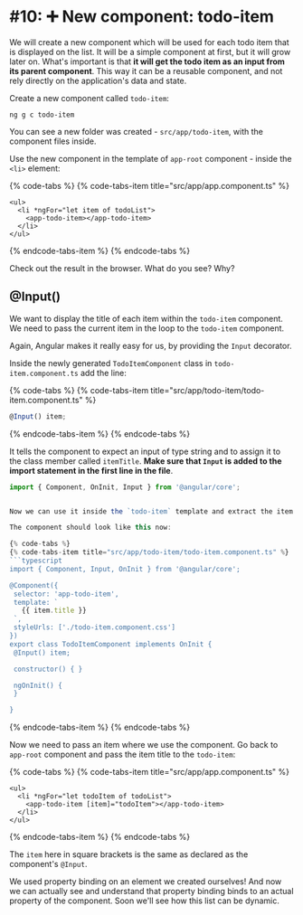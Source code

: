 # \#10: ➕ New component: todo-item

We will create a new component which will be used for each todo item that is displayed on the list. It will be a simple component at first, but it will grow later on. What's important is that **it will get the todo item as an input from its parent component**. This way it can be a reusable component, and not rely directly on the application's data and state.

Create a new component called `todo-item`:

```text
ng g c todo-item
```

You can see a new folder was created - `src/app/todo-item`, with the component files inside.

Use the new component in the template of `app-root` component - inside the `<li>` element:

{% code-tabs %}
{% code-tabs-item title="src/app/app.component.ts" %}
```markup
<ul>
  <li *ngFor="let item of todoList">
    <app-todo-item></app-todo-item>
  </li>
</ul>
```
{% endcode-tabs-item %}
{% endcode-tabs %}

Check out the result in the browser. What do you see? Why?

## @Input\(\)

We want to display the title of each item within the `todo-item` component. We need to pass the current item in the loop to the `todo-item` component.

Again, Angular makes it really easy for us, by providing the `Input` decorator.

Inside the newly generated `TodoItemComponent` class in `todo-item.component.ts` add the line:

{% code-tabs %}
{% code-tabs-item title="src/app/todo-item/todo-item.component.ts" %}
```typescript
@Input() item;
```
{% endcode-tabs-item %}
{% endcode-tabs %}

It tells the component to expect an input of type string and to assign it to the class member called `itemTitle`.
**Make sure that `Input` is added to the import statement in the first line in the file**.

 ```js
import { Component, OnInit, Input } from '@angular/core';


Now we can use it inside the `todo-item` template and extract the item's title with interpolation: `{{ item.title }}`

The component should look like this now:

{% code-tabs %}
{% code-tabs-item title="src/app/todo-item/todo-item.component.ts" %}
```typescript
import { Component, Input, OnInit } from '@angular/core';

@Component({
  selector: 'app-todo-item',
  template: `
    {{ item.title }}
  `,
  styleUrls: ['./todo-item.component.css']
})
export class TodoItemComponent implements OnInit {
  @Input() item;

  constructor() { }

  ngOnInit() {
  }

}
```
{% endcode-tabs-item %}
{% endcode-tabs %}

Now we need to pass an item where we use the component. Go back to `app-root` component and pass the item title to the `todo-item`:

{% code-tabs %}
{% code-tabs-item title="src/app/app.component.ts" %}
```markup
<ul>
  <li *ngFor="let todoItem of todoList">
    <app-todo-item [item]="todoItem"></app-todo-item>
  </li>
</ul>
```
{% endcode-tabs-item %}
{% endcode-tabs %}

The `item` here in square brackets is the same as declared as the component's `@Input`.

We used property binding on an element we created ourselves! And now we can actually see and understand that property binding binds to an actual property of the component. Soon we'll see how this list can be dynamic.

